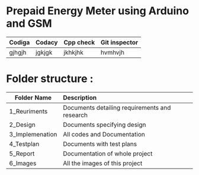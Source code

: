# Prepaid Energy Meter using Arduino and GSM

|       Codiga     |          Codacy             |       Cpp check       |       Git inspector    |
|-------------------------------|:------------------------------------------|:------------------------------------------------|:-------------------------------|
|gjhgjh  |   jgkjgk |jkhkjhk|hvmhvjh|gjgjhgj|


# Folder structure :

|     Folder Name               |              Description                  |
|-------------------------------|:------------------------------------------| 
|1_Reuriments	|Documents detailing requirements and research
|2_Design	|Documents specifying design|
|3_Implemenation|	All codes and Documentation|
|4_Testplan |	Documents with test plans|
|5_Report|	Documentation of whole project|
|6_Images	|All the images of this project|




